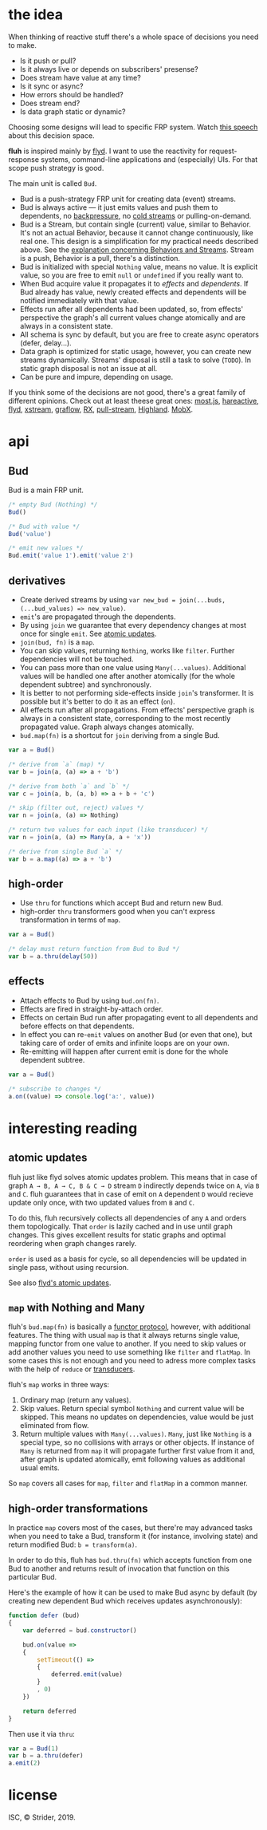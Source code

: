# the idea

When thinking of reactive stuff there's a whole space of decisions you need to make.

* Is it push or pull?
* Is it always live or depends on subscribers' presense?
* Does stream have value at any time?
* Is it sync or async?
* How errors should be handled?
* Does stream end?
* Is data graph static or dynamic?

Choosing some designs will lead to specific FRP system.
Watch [this speech](https://www.youtube.com/watch?v=Agu6jipKfYw) about this decision space.

**fluh** is inspired mainly by [flyd](https://github.com/paldepind/flyd). I want to use the reactivity for
request-response systems, command-line applications and (especially) UIs. For that scope push strategy is good.

The main unit is called `Bud`.
* Bud is a push-strategy FRP unit for creating data (event) streams.
* Bud is always active — it just emits values and push them to dependents, no [backpressure](https://nodejs.org/en/docs/guides/backpressuring-in-streams/),
no [cold streams](https://medium.com/@benlesh/hot-vs-cold-observables-f8094ed53339)
or pulling-on-demand.
* Bud is a Stream, but contain single (current) value, similar to Behavior. It's not an actual Behavior,
because it cannot change continuously, like real one.
This design is a simplification for my practical needs described above.
See the [explanation concerning Behaviors and Streams](https://github.com/funkia/hareactive/tree/e40dddd1b6d55e59a9d9bf319b7d426566cbfd8d#conceptual-overview).
Stream is a push, Behavior is a pull, there's a distinction.
* Bud is initialized with special `Nothing` value, means no value. It is explicit value,
so you are free to emit `null` or `undefined` if you really want to.
* When Bud acquire value it propagates it to *effects* and *dependents*. If Bud already has value, newly created effects
and dependents will be notified immediately with that value.
* Effects run after all dependents had been updated, so, from effects' perspective the graph's all current values change atomically and are always in a consistent state.
* All schema is sync by default, but you are free to create async operators (defer, delay…).
* Data graph is optimized for static usage, however, you can create new streams dynamically. Streams' disposal is still a task to solve (`TODO`). In static graph disposal is not an issue at all.
* Can be pure and impure, depending on usage.

If you think some of the decisions are not good, there's a great family of
different opinions. Check out at least theese great ones:
[most.js](https://github.com/cujojs/most),
[hareactive](https://github.com/funkia/hareactive),
[flyd](https://github.com/paldepind/flyd),
[xstream](https://github.com/staltz/xstream),
[graflow](https://github.com/pmros/graflow),
[RX](https://github.com/ReactiveX/rxjs),
[pull-stream](https://github.com/pull-stream/pull-stream),
[Highland](https://github.com/caolan/highland).
[MobX](https://mobx.js.org/).

# api
## Bud

Bud is a main FRP unit.

```js
/* empty Bud (Nothing) */
Bud()

/* Bud with value */
Bud('value')

/* emit new values */
Bud.emit('value 1').emit('value 2')
```

## derivatives

* Create derived streams by using `var new_bud = join(...buds, (...bud_values) => new_value)`.
* `emit`'s are propagated through the dependents.
* By using `join` we guarantee that every dependency changes at most once for single `emit`. See [atomic updates](#atomic-updates).
* `join(bud, fn)` is a `map`.
* You can skip values, returning `Nothing`, works like `filter`. Further dependencies will
not be touched.
* You can pass more than one value using `Many(...values)`. Additional values will be handled one after another atomically (for the whole dependent subtree) and synchronously.
* It is better to not performing side-effects inside `join`'s transformer. It is possible but
it's better to do it as an effect (`on`).
* All effects run after all propagations. From effects' perspective graph is always in a consistent state, corresponding to the most recently propagated value. Graph always changes atomically.
* `bud.map(fn)` is a shortcut for `join` deriving from a single Bud.

```js
var a = Bud()

/* derive from `a` (map) */
var b = join(a, (a) => a + 'b')

/* derive from both `a` and `b` */
var c = join(a, b, (a, b) => a + b + 'c')

/* skip (filter out, reject) values */
var n = join(a, (a) => Nothing)

/* return two values for each input (like transducer) */
var n = join(a, (a) => Many(a, a + 'x'))

/* derive from single Bud `a` */
var b = a.map((a) => a + 'b')
```

## high-order

* Use `thru` for functions which accept Bud and return new Bud.
* high-order `thru` transformers good when you can't express transformation in terms of `map`.

```js
var a = Bud()

/* delay must return function from Bud to Bud */
var b = a.thru(delay(50))
```

## effects

* Attach effects to Bud by using `bud.on(fn)`.
* Effects are fired in straight-by-attach order.
* Effects on certain Bud run after propagating event to all dependents and before effects on that dependents.
* In effect you can re-`emit` values on another Bud (or even that one), but taking care of order of emits and infinite loops are on your own.
* Re-emitting will happen after current emit is done for the whole dependent subtree.

```js
var a = Bud()

/* subscribe to changes */
a.on((value) => console.log('a:', value))
```

# interesting reading
## atomic updates
fluh just like flyd solves atomic updates problem. This means that in case of graph `A → B, A → C, B & C → D` stream `D` indirectly depends twice on `A`, via `B` and `C`. fluh guarantees that in case of emit on `A` dependent `D` would recieve update only once, with two updated values from `B` and `C`.

To do this, fluh recursively collects all dependencies of any `A` and orders them topologically. That `order` is lazily cached and in use until graph changes. This gives excellent results for static graphs and optimal reordering when graph changes rarely.

`order` is used as a basis for cycle, so all dependencies will be updated in single pass, without using recursion.

See also [flyd's atomic updates](https://github.com/paldepind/flyd/tree/180e8f5b859ac9ae388a193d334e94f03e02feef#atomic-updates).

## `map` with Nothing and Many
fluh's `bud.map(fn)` is basically a [functor protocol](https://github.com/fantasyland/fantasy-land#functor), however, with additional features. The thing with usual `map` is that it always returns single value, mapping functor from one value to another. If you need to skip values or add another values you need to use something like `filter` and `flatMap`. In some cases this is not enough and you need to adress more complex tasks with the help of `reduce` or [transducers](https://github.com/cognitect-labs/transducers-js).

fluh's `map` works in three ways:
1. Ordinary map (return any values).
2. Skip values. Return special symbol `Nothing` and current value will be skipped. This means no updates on dependencies, value would be just eliminated from flow.
3. Return multiple values with `Many(...values)`. `Many`, just like `Nothing` is a special type, so no collisions with arrays or other objects. If instance of `Many` is returned from `map` it will propagate further first value from it and, after graph is updated atomically, emit following values as additional usual emits.

So `map` covers all cases for `map`, `filter` and `flatMap` in a common manner.

## high-order transformations
In practice `map` covers most of the cases, but there're may advanced tasks when you need to take a Bud, transform it (for instance, involving state) and return modified Bud: `b = transform(a)`.

In order to do this, fluh has `bud.thru(fn)` which accepts function from one Bud to another and returns result of invocation that function on this particular Bud.

Here's the example of how it can be used to make Bud async by default (by creating new dependent Bud which receives updates asynchronously):

```js
function defer (bud)
{
	var deferred = bud.constructor()

	bud.on(value =>
	{
		setTimeout(() =>
		{
			deferred.emit(value)
		}
		, 0)
	})

	return deferred
}
```

Then use it via `thru`:
```js
var a = Bud(1)
var b = a.thru(defer)
a.emit(2)
```

# license
ISC, © Strider, 2019.
